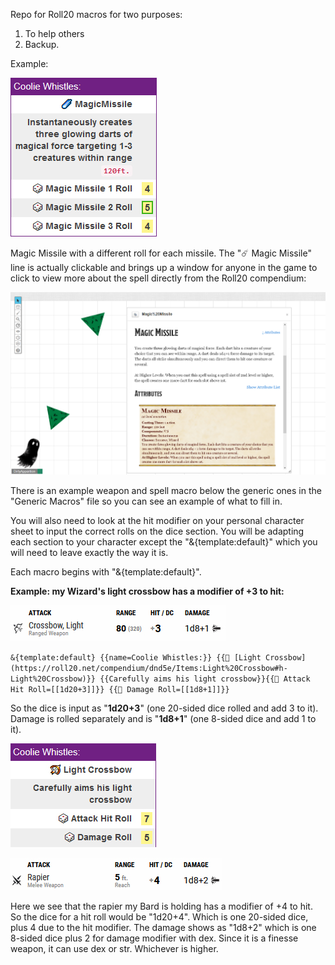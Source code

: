 Repo for Roll20 macros for two purposes:
1. To help others
2. Backup.

Example:

![Magic Missile with 3 different rolls for each missile.](images/macro-example0.jpg)

Magic Missile with a different roll for each missile. The "☄️ Magic Missile" line is actually clickable and brings up a window
for anyone in the game to click to view more about the spell directly from the Roll20 compendium:

![magicmissilecompendium](images/magicmisslelink.jpg)

There is an example weapon and spell macro below the generic ones in the "Generic Macros" file so you can see an example of 
what to fill in. 

You will also need to look at the hit modifier on your personal character sheet to input the correct rolls on the dice section. 
You will be adapting each section to your character except the "&{template:default}" which you will need to leave exactly 
the way it is.

Each macro begins with "&{template:default}".

**Example: my Wizard's light crossbow has a modifier of +3 to hit:**

![lightcrossbowsheet](images/lightcrossbow.jpg)

``&{template:default} {{name=Coolie Whistles:}} {{🏹 [Light Crossbow](https://roll20.net/compendium/dnd5e/Items:Light%20Crossbow#h-Light%20Crossbow)}} {{Carefully aims his light crossbow}}{{🎲 Attack Hit Roll=[[1d20+3]]}} {{🎲 Damage Roll=[[1d8+1]]}}``

So the dice is input as "**1d20+3**" (one 20-sided dice rolled and add 3 to it). Damage is rolled separately and is 
"**1d8+1**" (one 8-sided dice and add 1 to it).

![Light Crossbow attack macro with Hit and Damage built in](images/macro-example1.jpg)

![rapiersheet](images/rapiersheet.jpg)

Here we see that the rapier my Bard is holding has a modifier of +4 to hit. So the dice for a hit roll would be "1d20+4".
Which is one 20-sided dice, plus 4 due to the hit modifier. The damage shows as "1d8+2" which is one 8-sided dice plus 2 for
damage modifier with dex. Since it is a finesse weapon, it can use dex or str. Whichever is higher.
